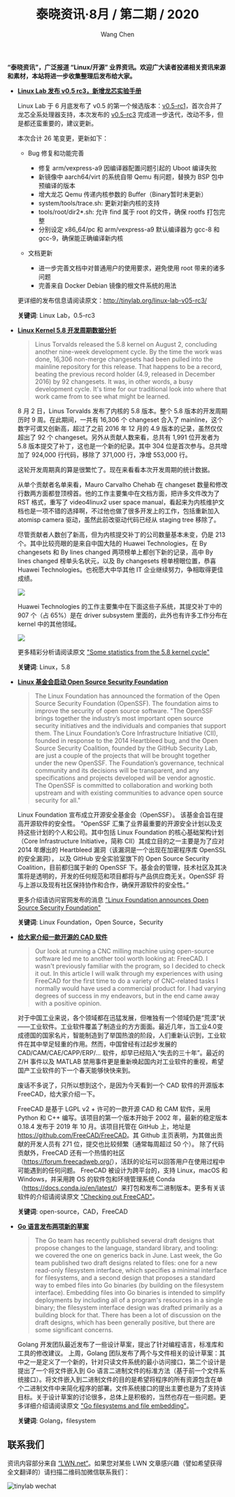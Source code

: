 ﻿---
title: 泰晓资讯·8月 / 第二期 / 2020
author: 'Wang Chen'
group: news
draft: false
top: false
album: 泰晓资讯
layout: weekly
license: "cc-by-nc-nd-4.0"
permalink: /tinylab-weekly-08-2nd-2020/
tags:
  - Linux Lab
  - Linux
  - Linux Foundation
  - Google
  - Open-source
  - Security
  - CAD
  - FreeCAD
  - filesystem
categories:
  - 泰晓资讯
  - 技术动态
  - 行业动向
---

**“泰晓资讯”，广泛报道 “Linux/开源” 业界资讯。欢迎广大读者投递相关资讯来源和素材，本站将进一步收集整理后发布给大家。**

- [**Linux Lab 发布 v0.5 rc3，新增龙芯实验手册**](http://tinylab.org/linux-lab-v05-rc3/)

    Linux Lab 于 6 月底发布了 v0.5 的第一个候选版本：[v0.5-rc1](https://gitee.com/tinylab/linux-lab/tree/v0.5-rc1/)，首次合并了龙芯全系处理器支持，本次发布的 [v0.5-rc3](https://gitee.com/tinylab/linux-lab/tree/v0.5-rc3/) 完成进一步迭代，改动不多，但是都还蛮重要的，建议更新。

    本次合计 26 笔变更，更新如下：

    * Bug 修复和功能完善
        * 修复 arm/vexpress-a9 因编译器配置问题引起的 Uboot 编译失败
        * 新镜像中 aarch64/virt 的系统自带 Qemu 有问题，替换为 BSP 包中预编译的版本
        * 增大龙芯 Qemu 传递内核参数的 Buffer（Binary暂时未更新）
        * system/tools/trace.sh: 更新对新内核的支持
        * tools/root/dir2*.sh: 允许 find 属于 root 的文件，确保 rootfs 打包完整
        * 分别设定 x86_64/pc 和 arm/vexpress-a9 默认编译器为 gcc-8 和 gcc-9，确保能正确编译新内核

    * 文档更新
        * 进一步完善文档中对普通用户的使用要求，避免使用 root 带来的诸多问题
        * 完善来自 Docker Debian 镜像的根文件系统的用法
	
	更详细的发布信息请阅读原文：http://tinylab.org/linux-lab-v05-rc3/

    **关键词**: Linux Lab，0.5-rc3

- [**Linux Kernel 5.8 开发周期数据分析**](https://lwn.net/Articles/827735/)

    > Linus Torvalds released the 5.8 kernel on August 2, concluding another nine-week development cycle. By the time the work was done, 16,306 non-merge changesets had been pulled into the mainline repository for this release. That happens to be a record, beating the previous record holder (4.9, released in December 2016) by 92 changesets. It was, in other words, a busy development cycle. It's time for our traditional look into where that work came from to see what might be learned.

    8 月 2 日，Linus Torvalds 发布了内核的 5.8 版本。整个 5.8 版本的开发周期历时 9 周。在此期间，一共有 16,306 个 changeset 合入了 mainline，这个数字可谓又创新高，超过了之前 2016 年 12 月的 4.9 版本的记录，虽然仅仅超出了 92 个 changeset。另外从贡献人数来看，总共有 1,991 位开发者为 5.8 版本提交了补丁，这也是一个新的纪录。其中 304 位是首次参与。总共增加了 924,000 行代码，移除了 371,000 行，净增 553,000 行。

    这轮开发周期真的算是很繁忙了。现在来看看本次开发周期的统计数据。

    从单个贡献者名单来看，Mauro Carvalho Chehab 在 changeset 数量和修改行数两方面都登顶榜首。他的工作主要集中在文档方面，把许多文件改为了 RST 格式，重写了 video4linux2 user space manual，看起来为内核维护文档也是一项不错的选择啊，不过他也做了很多开发上的工作，包括重新加入 atomisp camera 驱动，虽然此前改驱动代码已经从 staging tree 移除了。

    尽管贡献者人数创了新高，但为内核提交补丁的公司数量基本未变，仍是 213 个。其中比较亮眼的是来自中国大陆的 Huawei Technologies，在 By changesets 和 By lines changed 两项榜单上都创下新的记录，高中 By lines changed 榜单头名状元，以及 By changesets 榜单榜眼位置，恭喜 Huawei Technologies。也祝愿大中华其他 IT 企业继续努力，争相取得更佳成绩。
	
	![](/wp-content/uploads/2020/08/weekly-news-2020082nd/5.8-active-employers.png)

    Huawei Technologies 的工作主要集中在下面这些子系统，其提交补丁中的 907 个（占 65%）是在 driver subsystem 里面的，此外也有许多工作分布在 kernel 中的其他领域。
	
	![](/wp-content/uploads/2020/08/weekly-news-2020082nd/5.8-hw.png)

    更多精彩分析请阅读原文 ["Some statistics from the 5.8 kernel cycle"](https://lwn.net/Articles/827735/)
	
	**关键词**: Linux，5.8

- [**Linux 基金会启动 Open Source Security Foundation**](https://www.linuxfoundation.org/press-release/2020/08/technology-and-enterprise-leaders-combine-efforts-to-improve-open-source-security/)

    > The Linux Foundation has announced the formation of the Open Source Security Foundation (OpenSSF). The foundation aims to improve the security of open source software. "The OpenSSF brings together the industry’s most important open source security initiatives and the individuals and companies that support them. The Linux Foundation’s Core Infrastructure Initiative (CII), founded in response to the 2014 Heartbleed bug, and the Open Source Security Coalition, founded by the GitHub Security Lab, are just a couple of the projects that will be brought together under the new OpenSSF. The Foundation’s governance, technical community and its decisions will be transparent, and any specifications and projects developed will be vendor agnostic. The OpenSSF is committed to collaboration and working both upstream and with existing communities to advance open source security for all."

    Linux Foundation 宣布成立开源安全基金会（OpenSSF）。 该基金会旨在提高开源软件的安全性。 “OpenSSF 汇集了业界最重要的开源安全计划以及支持这些计划的个人和公司。其中包括 Linux Foundation 的核心基础架构计划（Core Infrastructure Initiative，简称 CII）其成立目的之一主要是为了应对 2014 年爆出的 Heartbleed 漏洞（该漏洞是一个出现在加密程序库 OpenSSL 的安全漏洞）， 以及 GitHub 安全实验室旗下的 Open Source Security Coalition，目前都归属于新的 OpenSSF 下。基金会的管理，技术社区及其决策将是透明的，开发的任何规范和项目都将与产品供应商无关。OpenSSF 将与上游以及现有社区保持协作和合作，确保开源软件的安全性。”

    更多介绍请访问官网发布的消息 ["Linux Foundation announces Open Source Security Foundation"](https://www.linuxfoundation.org/press-release/2020/08/technology-and-enterprise-leaders-combine-efforts-to-improve-open-source-security/)

    **关键词**: Linux Foundation，Open Source，Security

- [**给大家介绍一款开源的 CAD 软件**](https://lwn.net/Articles/828037/)

    > Our look at running a CNC milling machine using open-source software led me to another tool worth looking at: FreeCAD. I wasn't previously familiar with the program, so I decided to check it out. In this article I will walk through my experiences with using FreeCAD for the first time to do a variety of CNC-related tasks I normally would have used a commercial product for. I had varying degrees of success in my endeavors, but in the end came away with a positive opinion.

    对于中国工业来说，各个领域都在迅猛发展，但唯独有一个领域仍是“荒漠”状——工业软件。工业软件覆盖了制造业的方方面面。最近几年，当工业4.0变成德国的国家名片，智能制造到了举国热浪的阶段，人们重新认识到，工业软件在其中举足轻重的作用。然而，中国曾经有过起步发展的 CAD/CAM/CAE/CAPP/ERP/... 软件，却早已经陷入“失去的三十年”。最近的 Z/H 事件以及 MATLAB 禁用事件更是重新唤起国内对工业软件的重视，希望国产工业软件的下一个春天能够快快来到。

    废话不多说了，只所以想到这个，是因为今天看到一个 CAD 软件的开源版本 FreeCAD，给大家介绍一下。

    FreeCAD 是基于 LGPL v2 + 许可的一款开源 CAD 和 CAM 软件，采用 Python 和 C++ 编写。该项目的第一个版本开始于 2002 年，最新的稳定版本 0.18.4 发布于 2019 年 10 月。该项目托管在 GitHub 上，地址是 <https://github.com/FreeCAD/FreeCAD>。其 Github 主页表明，为其做出贡献的开发人员有 271 位，提交也比较频繁（通常每周超过 50 个）。 除了代码贡献外，FreeCAD 还有一个热情的社区（<https://forum.freecadweb.org/>），活跃的论坛可以回答用户在使用过程中可能遇到的任何问题。 FreeCAD 被设计为跨平台的，支持 Linux，macOS 和 Windows，并采用跨 OS 的软件包和环境管理系统 Conda （<https://docs.conda.io/en/latest/>）来打包和发布二进制版本。更多有关该软件的介绍请阅读原文 ["Checking out FreeCAD"](https://lwn.net/Articles/828037/)。

    **关键词**: open-source，CAD，FreeCAD
	
- [**Go 语言发布两项新的草案**](https://lwn.net/Articles/827215/)

    > The Go team has recently published several draft designs that propose changes to the language, standard library, and tooling: we covered the one on generics back in June. Last week, the Go team published two draft designs related to files: one for a new read-only filesystem interface, which specifies a minimal interface for filesystems, and a second design that proposes a standard way to embed files into Go binaries (by building on the filesystem interface). Embedding files into Go binaries is intended to simplify deployments by including all of a program's resources in a single binary; the filesystem interface design was drafted primarily as a building block for that. There has been a lot of discussion on the draft designs, which has been generally positive, but there are some significant concerns.

    Golang 开发团队最近发布了一些设计草案，提出了针对编程语言，标准库和工具的修改建议。 上周，Golang 团队发布了两个与文件相关的设计草案：其中之一是定义了一个新的，针对只读文件系统的最小访问接口，第二个设计是提出了一个将文件嵌入到 Go 语言二进制文件的标准方法（基于前一个文件系统接口）。将文件嵌入到二进制文件的目的是希望将程序的所有资源包含在单个二进制文件中来简化程序的部署。文件系统接口的提出主要也是为了支持该目标。关于设计草案的讨论很多，总体上是积极的，当然也存在一些问题。更多详细介绍请阅读原文 ["Go filesystems and file embedding"](https://lwn.net/Articles/827215/)。

    **关键词**: Golang，filesystem

## 联系我们

资讯内容部分来自 [“LWN.net“](https://lwn.net/)。如果您对某些 LWN 文章感兴趣（譬如希望获得全文翻译的）请扫描二维码加微信联系我们：

![tinylab wechat](/images/wechat/tinylab.jpg)
